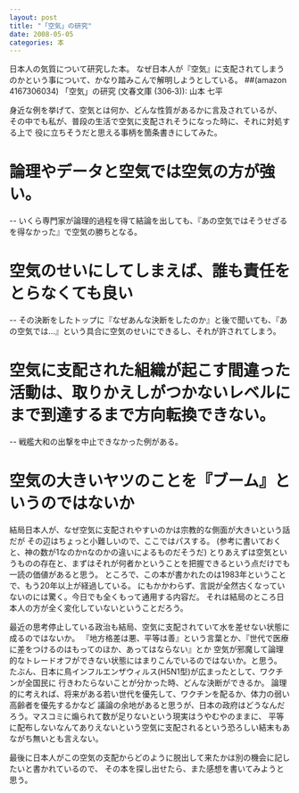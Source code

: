 ```yaml
---
layout: post
title: "「空気」の研究"
date: 2008-05-05
categories: 本
---
```

日本人の気質について研究した本。
なぜ日本人が『空気』に支配されてしまうのかという事について、かなり踏みこんで解明しようとしている。
 ##(amazon 4167306034)  「空気」の研究 (文春文庫 (306‐3)): 山本 七平

身近な例を挙げて、空気とは何か、どんな性質があるかに言及されているが、
その中でも私が、普段の生活で空気に支配されそうになった時に、それに対処する上で
役に立ちそうだと思える事柄を箇条書きにしてみた。
# 論理やデータと空気では空気の方が強い。
-- いくら専門家が論理的過程を得て結論を出しても、『あの空気ではそうせざるを得なかった』で空気の勝ちとなる。
# 空気のせいにしてしまえば、誰も責任をとらなくても良い
-- その決断をしたトップに『なぜあんな決断をしたのか』と後で聞いても、『あの空気では...』という具合に空気のせいにできるし、それが許されてしまう。
# 空気に支配された組織が起こす間違った活動は、取りかえしがつかないレベルにまで到達するまで方向転換できない。
-- 戦艦大和の出撃を中止できなかった例がある。
# 空気の大きいヤツのことを『ブーム』というのではないか

結局日本人が、なぜ空気に支配されやすいのかは宗教的な側面が大きいという話だが
その辺はちょっと小難しいので、ここではパスする。
(参考に書いておくと、神の数が1なのかnなのかの違いによるものだそうだ)
とりあえずは空気というものの存在と、まずはそれが何者かということを把握できるという点だけでも一読の価値があると思う。
ところで、この本が書かれたのは1983年ということで、もう20年以上が経過している。
にもかかわらず、言説が全然古くなっていないのには驚く。今日でも全くもって通用する内容だ。
それは結局のところ日本人の方が全く変化していないということだろう。

最近の思考停止している政治も結局、空気に支配されていて水を差せない状態に成るのではないか。
『地方格差は悪、平等は善』という言葉とか、『世代で医療に差をつけるのはもってのほか、あってはならない』とか
空気が邪魔して論理的なトレードオフができない状態にはまりこんでいるのではないか。と思う。
たぶん、日本に鳥インフルエンザウィルス(H5N1型)が広まったとして、ワクチンが全国民に
行きわたらないことが分かった時、どんな決断ができるか。
論理的に考えれば、将来がある若い世代を優先して、ワクチンを配るか、体力の弱い高齢者を優先するかなど
議論の余地があると思うが、日本の政府はどうなんだろう。マスコミに煽られて数が足りないという現実はうやむやのままに、
平等に配布しないなんてありえないという空気に支配されるという恐ろしい結末もあながち無いとも言えない。

最後に日本人がこの空気の支配からどのように脱出して来たかは別の機会に記したいと書かれているので、
その本を探し出せたら、また感想を書いてみようと思う。

